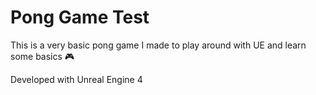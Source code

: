 # Pong Game Test
This is a very basic pong game I made to play around with UE and learn some basics 🎮

Developed with Unreal Engine 4
